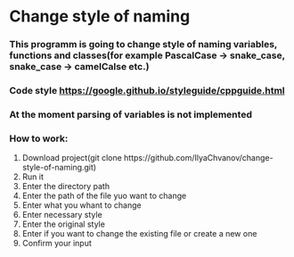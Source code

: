 # Change style of naming
### This programm is going to change style of naming variables, functions and classes(for example PascalCase -> snake_case, snake_case -> camelCalse etc.)
### Code style https://google.github.io/styleguide/cppguide.html
### At the moment parsing of variables is not implemented

### How to work:
 <ol>
        <li>Download project(git clone https://github.com/IlyaChvanov/change-style-of-naming.git) </li>
        <li>Run it</li>
        <li>Enter the directory path</li>
        <li>Enter the path of the file yuo want to change</li>
        <li>Enter what you whant to change</li>
        <li>Enter necessary style</li>
        <li>Enter the original style</li>
        <li>Enter if you want to change the existing file or create a new one</li>
        <li>Confirm your input</li>
 </ol>
